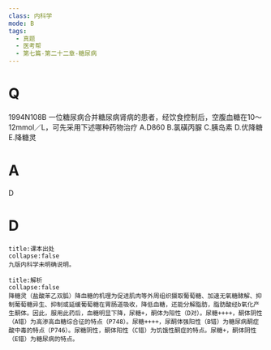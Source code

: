 ```yaml
---
class: 内科学
mode: B
tags:
  - 真题
  - 医考帮
  - 第七篇-第二十二章-糖尿病
---
```


# Q
1994N108B 一位糖尿病合并糖尿病肾病的患者，经饮食控制后，空腹血糖在10～12mmol／L，可先采用下述哪种药物治疗
A.D860
B.氯磺丙脲
C.胰岛素
D.优降糖
E.降糖灵

# A
D
# D
```ad-note
title:课本出处
collapse:false
九版内科学未明确说明。
```

```ad-summary
title:解析
collapse:false
降糖灵（盐酸苯乙双胍）降血糖的机理为促进肌肉等外周组织摄取葡萄糖、加速无氧糖酵解、抑制葡萄糖异生、抑制或延缓葡萄糖在胃肠道吸收，降低血糖，还能分解脂肪，脂肪酸经b氧化产生酮体。因此，服用此药后，血糖明显下降，尿糖+，酮体为阳性（D对）。尿糖++++，酮体阴性（A错）为高渗高血糖综合征的特点（P748）。尿糖++++，尿酮体强阳性（B错）为糖尿病酮症酸中毒的特点（P746）。尿糖阴性，酮体阳性（C错）为饥饿性酮症的特点。尿糖+，酮体阴性（E错）为糖尿病的特点。
```

